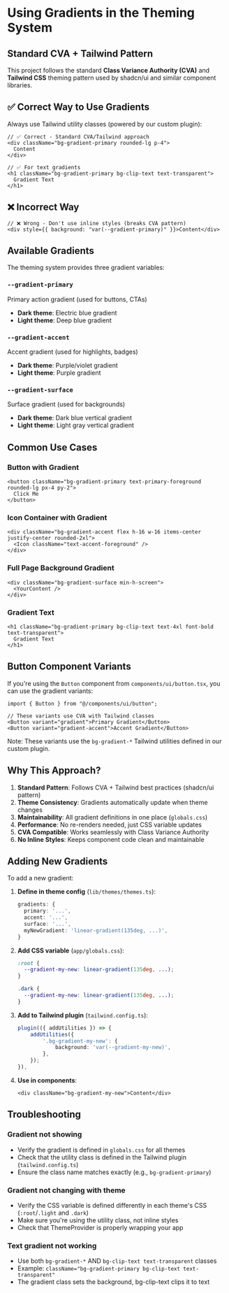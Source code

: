 # Using Gradients in the Theming System

## Standard CVA + Tailwind Pattern

This project follows the standard **Class Variance Authority (CVA)** and **Tailwind CSS** theming pattern used by shadcn/ui and similar component libraries.

## ✅ Correct Way to Use Gradients

Always use Tailwind utility classes (powered by our custom plugin):

```tsx
// ✅ Correct - Standard CVA/Tailwind approach
<div className="bg-gradient-primary rounded-lg p-4">
  Content
</div>

// ✅ For text gradients
<h1 className="bg-gradient-primary bg-clip-text text-transparent">
  Gradient Text
</h1>
```

## ❌ Incorrect Way

```tsx
// ❌ Wrong - Don't use inline styles (breaks CVA pattern)
<div style={{ background: "var(--gradient-primary)" }}>Content</div>
```

## Available Gradients

The theming system provides three gradient variables:

### `--gradient-primary`

Primary action gradient (used for buttons, CTAs)

- **Dark theme**: Electric blue gradient
- **Light theme**: Deep blue gradient

### `--gradient-accent`

Accent gradient (used for highlights, badges)

- **Dark theme**: Purple/violet gradient
- **Light theme**: Purple gradient

### `--gradient-surface`

Surface gradient (used for backgrounds)

- **Dark theme**: Dark blue vertical gradient
- **Light theme**: Light gray vertical gradient

## Common Use Cases

### Button with Gradient

```tsx
<button className="bg-gradient-primary text-primary-foreground rounded-lg px-4 py-2">
  Click Me
</button>
```

### Icon Container with Gradient

```tsx
<div className="bg-gradient-accent flex h-16 w-16 items-center justify-center rounded-2xl">
  <Icon className="text-accent-foreground" />
</div>
```

### Full Page Background Gradient

```tsx
<div className="bg-gradient-surface min-h-screen">
  <YourContent />
</div>
```

### Gradient Text

```tsx
<h1 className="bg-gradient-primary bg-clip-text text-4xl font-bold text-transparent">
  Gradient Text
</h1>
```

## Button Component Variants

If you're using the `Button` component from `components/ui/button.tsx`, you can use the gradient variants:

```tsx
import { Button } from "@/components/ui/button";

// These variants use CVA with Tailwind classes
<Button variant="gradient">Primary Gradient</Button>
<Button variant="gradient-accent">Accent Gradient</Button>
```

Note: These variants use the `bg-gradient-*` Tailwind utilities defined in our custom plugin.

## Why This Approach?

1. **Standard Pattern**: Follows CVA + Tailwind best practices (shadcn/ui pattern)
2. **Theme Consistency**: Gradients automatically update when theme changes
3. **Maintainability**: All gradient definitions in one place (`globals.css`)
4. **Performance**: No re-renders needed, just CSS variable updates
5. **CVA Compatible**: Works seamlessly with Class Variance Authority
6. **No Inline Styles**: Keeps component code clean and maintainable

## Adding New Gradients

To add a new gradient:

1. **Define in theme config** (`lib/themes/themes.ts`):

   ```typescript
   gradients: {
     primary: '...',
     accent: '...',
     surface: '...',
     myNewGradient: 'linear-gradient(135deg, ...)',
   }
   ```

2. **Add CSS variable** (`app/globals.css`):

   ```css
   :root {
     --gradient-my-new: linear-gradient(135deg, ...);
   }

   .dark {
     --gradient-my-new: linear-gradient(135deg, ...);
   }
   ```

3. **Add to Tailwind plugin** (`tailwind.config.ts`):

   ```typescript
   plugin(({ addUtilities }) => {
       addUtilities({
           '.bg-gradient-my-new': {
               background: 'var(--gradient-my-new)',
           },
       });
   }),
   ```

4. **Use in components**:
   ```tsx
   <div className="bg-gradient-my-new">Content</div>
   ```

## Troubleshooting

### Gradient not showing

- Verify the gradient is defined in `globals.css` for all themes
- Check that the utility class is defined in the Tailwind plugin (`tailwind.config.ts`)
- Ensure the class name matches exactly (e.g., `bg-gradient-primary`)

### Gradient not changing with theme

- Verify the CSS variable is defined differently in each theme's CSS (`:root`/`.light` and `.dark`)
- Make sure you're using the utility class, not inline styles
- Check that ThemeProvider is properly wrapping your app

### Text gradient not working

- Use both `bg-gradient-*` AND `bg-clip-text text-transparent` classes
- Example: `className="bg-gradient-primary bg-clip-text text-transparent"`
- The gradient class sets the background, bg-clip-text clips it to text
